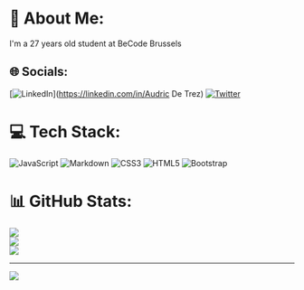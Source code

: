 # 💫 About Me:
I'm a 27 years old student at BeCode Brussels


## 🌐 Socials:
[![LinkedIn](https://img.shields.io/badge/LinkedIn-%230077B5.svg?logo=linkedin&logoColor=white)](https://linkedin.com/in/Audric De Trez) [![Twitter](https://img.shields.io/badge/Twitter-%231DA1F2.svg?logo=Twitter&logoColor=white)](https://twitter.com/de_audric) 

# 💻 Tech Stack:
![JavaScript](https://img.shields.io/badge/javascript-%23323330.svg?style=for-the-badge&logo=javascript&logoColor=%23F7DF1E) ![Markdown](https://img.shields.io/badge/markdown-%23000000.svg?style=for-the-badge&logo=markdown&logoColor=white) ![CSS3](https://img.shields.io/badge/css3-%231572B6.svg?style=for-the-badge&logo=css3&logoColor=white) ![HTML5](https://img.shields.io/badge/html5-%23E34F26.svg?style=for-the-badge&logo=html5&logoColor=white) ![Bootstrap](https://img.shields.io/badge/bootstrap-%23563D7C.svg?style=for-the-badge&logo=bootstrap&logoColor=white)
# 📊 GitHub Stats:
![](https://github-readme-stats.vercel.app/api?username=audricdet&theme=dark&hide_border=false&include_all_commits=false&count_private=false)<br/>
![](https://github-readme-streak-stats.herokuapp.com/?user=audricdet&theme=dark&hide_border=false)<br/>
![](https://github-readme-stats.vercel.app/api/top-langs/?username=audricdet&theme=dark&hide_border=false&include_all_commits=false&count_private=false&layout=compact)

---
[![](https://visitcount.itsvg.in/api?id=audricdet&icon=0&color=0)](https://visitcount.itsvg.in)

